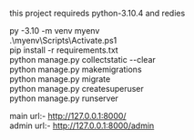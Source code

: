 this project requireds python-3.10.4 and redies <br>

py -3.10 -m venv myenv <br>
.\myenv\Scripts\Activate.ps1 <br>
pip install -r requirements.txt <br>
python manage.py collectstatic --clear <br>
python manage.py makemigrations <br>
python manage.py migrate <br>
python manage.py createsuperuser <br>
python manage.py runserver <br>

main url:- http://127.0.0.1:8000/ <br>
admin url:- http://127.0.0.1:8000/admin <br>
